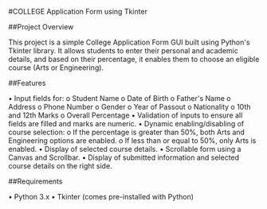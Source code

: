 #COLLEGE Application Form using Tkinter

##Project Overview

This project is a simple College Application Form GUI built using Python's Tkinter library.
It allows students to enter their personal and academic details, and based on their percentage, it enables them to choose an eligible course (Arts or Engineering).

##Features

•	Input fields for:
o	Student Name
o	Date of Birth
o	Father's Name
o	Address
o	Phone Number
o	Gender
o	Year of Passout
o	Nationality
o	10th and 12th Marks
o	Overall Percentage
•	Validation of inputs to ensure all fields are filled and marks are numeric.
•	Dynamic enabling/disabling of course selection:
o	If the percentage is greater than 50%, both Arts and Engineering options are enabled.
o	If less than or equal to 50%, only Arts is enabled.
•	Display of selected course details.
•	Scrollable form using a Canvas and Scrollbar.
•	Display of submitted information and selected course details on the right side.

##Requirements

•	Python 3.x
•	Tkinter (comes pre-installed with Python)

